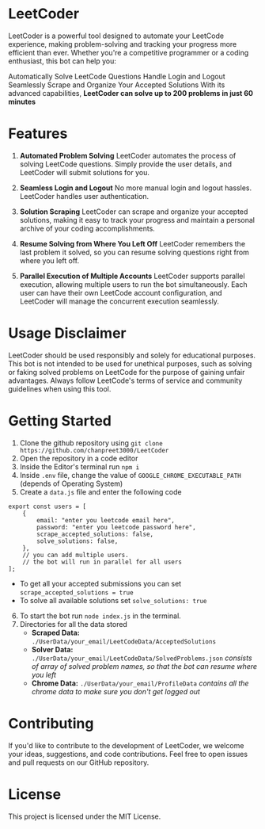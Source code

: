 # LeetCoder

LeetCoder is a powerful tool designed to automate your LeetCode experience, making problem-solving and tracking your progress more efficient than ever. Whether you're a competitive programmer or a coding enthusiast, this bot can help you:

Automatically Solve LeetCode Questions
Handle Login and Logout Seamlessly
Scrape and Organize Your Accepted Solutions
With its advanced capabilities, **LeetCoder can solve up to 200 problems in just 60 minutes**
# Features
1. **Automated Problem Solving**
LeetCoder automates the process of solving LeetCode questions. Simply provide the user details, and LeetCoder will submit solutions for you.

2. **Seamless Login and Logout**
No more manual login and logout hassles. LeetCoder handles user authentication.

3. **Solution Scraping**
LeetCoder can scrape and organize your accepted solutions, making it easy to track your progress and maintain a personal archive of your coding accomplishments.

4. **Resume Solving from Where You Left Off**
LeetCoder remembers the last problem it solved, so you can resume solving questions right from where you left off.

5. **Parallel Execution of Multiple Accounts**
LeetCoder supports parallel execution, allowing multiple users to run the bot simultaneously. Each user can have their own LeetCode account configuration, and LeetCoder will manage the concurrent execution seamlessly.

# Usage Disclaimer
LeetCoder should be used responsibly and solely for educational purposes. This bot is not intended to be used for unethical purposes, such as solving or faking solved problems on LeetCode for the purpose of gaining unfair advantages. Always follow LeetCode's terms of service and community guidelines when using this tool.

# Getting Started
1. Clone the github repository using ```git clone https://github.com/chanpreet3000/LeetCoder```
2. Open the repository in a code editor
3. Inside the Editor's terminal run `npm i`
4. Inside `.env` file, change the value of `GOOGLE_CHROME_EXECUTABLE_PATH` (depends of Operating System)
5. Create a `data.js` file and enter the following code
```
export const users = [
    {
        email: "enter you leetcode email here",
        password: "enter you leetcode password here",
        scrape_accepted_solutions: false,
        solve_solutions: false,
    },
    // you can add multiple users.
    // the bot will run in parallel for all users
];

```
- To get all your accepted submissions you can set `scrape_accepted_solutions = true`
- To solve all available solutions set `solve_solutions: true`
6. To start the bot run `node index.js` in the terminal.
7. Directories for all the data stored
    -   **Scraped Data:** `./UserData/your_email/LeetCodeData/AcceptedSolutions`
    -   **Solver Data:** `./UserData/your_email/LeetCodeData/SolvedProblems.json`
        *consists of array of solved problem names, so that the bot can resume where you left*
    -   **Chrome Data:** `./UserData/your_email/ProfileData` *contains all the chrome data to make sure you don't get logged out*

# Contributing
If you'd like to contribute to the development of LeetCoder, we welcome your ideas, suggestions, and code contributions. Feel free to open issues and pull requests on our GitHub repository.

# License
This project is licensed under the MIT License.
